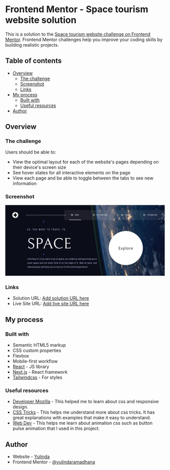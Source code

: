 # Frontend Mentor - Space tourism website solution

This is a solution to the [Space tourism website challenge on Frontend Mentor](https://www.frontendmentor.io/challenges/space-tourism-multipage-website-gRWj1URZ3). Frontend Mentor challenges help you improve your coding skills by building realistic projects.

## Table of contents

- [Overview](#overview)
  - [The challenge](#the-challenge)
  - [Screenshot](#screenshot)
  - [Links](#links)
- [My process](#my-process)
  - [Built with](#built-with)
  - [Useful resources](#useful-resources)
- [Author](#author)

## Overview

### The challenge

Users should be able to:

- View the optimal layout for each of the website's pages depending on their device's screen size
- See hover states for all interactive elements on the page
- View each page and be able to toggle between the tabs to see new information

### Screenshot

![](./screenshot.jpeg)

### Links

- Solution URL: [Add solution URL here](https://www.frontendmentor.io/solutions/space-tourism-using-nextjs-and-tailwindcss-ibCwPd54Vs)
- Live Site URL: [Add live site URL here](https://space-tourship.netlify.app/)

## My process

### Built with

- Semantic HTML5 markup
- CSS custom properties
- Flexbox
- Mobile-first workflow
- [React](https://reactjs.org/) - JS library
- [Next.js](https://nextjs.org/) - React framework
- [Tailwindcss](https://tailwindcss.com/) - For styles

### Useful resources

- [Developer Mozilla](https://developer.mozilla.org/en-US/) - This helped me to learn about css and responsive design.
- [CSS Tricks](https://css-tricks.com/) - This helps me understand more about css tricks. It has great explanations with examples that make it easy to understand.
- [Web Dev](https://web.dev/learn/css/animations/) - This helps me learn about animation css such as button pulse animation that I used in this project.

## Author

- Website - [Yulinda](https://space-tourship.netlify.app/)
- Frontend Mentor - [@yulindaramadhana](https://www.frontendmentor.io/profile/yulindaramadhana)
